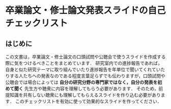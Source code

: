 # 卒業論文・修士論文発表スライドの自己チェックリスト

## はじめに

この文書は，卒業論文・修士論文の口頭試問や公聴会で使うスライドを作成する際に気をつけるべきことをまとめています．
研究室内での進捗報告であれば，自身と似た研究テーマに取り組んでいたり進捗報告を年単位で聞いてくれていたりする人たちへの発表なのである程度言葉足らずでも伝わりますが，口頭試問や公聴会では場合によっては **自分の研究分野の専門家ではなく，自分の発表を初めて聞く** 先生方や聴衆に内容を理解してもらう必要があります．
そのため，前提知識を共有しない聴衆にも理解してもらえるスライドを作り込む必要があります．
このチェックリストを有効に使って効果的なスライドを作ってください．
